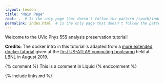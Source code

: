 ```yaml
---
layout: lesson
title: "Main Page"
root: .  # Is the only page that doesn't follow the pattern /:path/index.html
permalink: index.html  # Is the only page that doesn't follow the pattern /:path/index.html
---
```

Welcome to the UVic Phys 555 analysis preservation tutorial!

<b>Credits:</b> The docker intro in this tutorial is adapted from a [more extended docker tutorial](https://matthewfeickert.github.io/intro-to-docker/) given at the [first US-ATLAS computing bootcamp](https://smeehan12.github.io/2019-08-19-usatlas-computing-bootcamp/) held at LBNL in August 2019. 

<!-- this is an html comment -->

{% comment %} This is a comment in Liquid {% endcomment %}


{% include links.md %}
